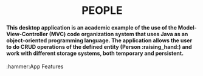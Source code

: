 <h1 align="center"> PEOPLE </h1>
<h4>
This desktop application is an academic example of the use of the Model-View-Controller (MVC) code organization system that uses Java as an object-oriented programming language. The application allows the user to do CRUD operations of the defined entity (Person :raising_hand:) and work with different storage systems, both temporary and persistent.
</h4>
:hammer:App Features

